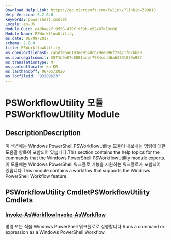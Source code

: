 ```yaml
---
Download Help Link: https://go.microsoft.com/fwlink/?linkid=390818
Help Version: 5.2.0.0
keywords: powershell,cmdlet
Locale: en-US
Module Guid: e40bae2f-9558-479f-939b-e52407a19c86
Module Name: PSWorkflowUtility
ms.date: 06/09/2017
schema: 2.0.0
title: PSWorkflowUtility
ms.openlocfilehash: cabdfe5a6193ee9540cb79ee096f22471f07bb80
ms.sourcegitcommit: 3571b9e87e8881adbf7984cda46a63891039a987
ms.translationtype: MT
ms.contentlocale: ko-KR
ms.lasthandoff: 06/05/2020
ms.locfileid: "93209623"
---
```

# <span data-ttu-id="d8756-103">PSWorkflowUtility 모듈</span><span class="sxs-lookup"><span data-stu-id="d8756-103">PSWorkflowUtility Module</span></span>

## <span data-ttu-id="d8756-104">Description</span><span class="sxs-lookup"><span data-stu-id="d8756-104">Description</span></span>

<span data-ttu-id="d8756-105">이 섹션에는 Windows PowerShell PSWorkflowUtility 모듈이 내보내는 명령에 대한 도움말 항목이 포함되어 있습니다.</span><span class="sxs-lookup"><span data-stu-id="d8756-105">This section contains the help topics for the commands that the Windows PowerShell PSWorkflowUtility module exports.</span></span> <span data-ttu-id="d8756-106">이 모듈에는 Windows PowerShell 워크플로 기능을 지원하는 워크플로가 포함되어 있습니다.</span><span class="sxs-lookup"><span data-stu-id="d8756-106">This module contains a workflow that supports the Windows PowerShell Workflow feature.</span></span>

## <span data-ttu-id="d8756-107">PSWorkflowUtility Cmdlet</span><span class="sxs-lookup"><span data-stu-id="d8756-107">PSWorkflowUtility Cmdlets</span></span>

### [<span data-ttu-id="d8756-108">Invoke-AsWorkflow</span><span class="sxs-lookup"><span data-stu-id="d8756-108">Invoke-AsWorkflow</span></span>](Invoke-AsWorkflow.md)
<span data-ttu-id="d8756-109">명령 또는 식을 Windows PowerShell 워크플로로 실행합니다.</span><span class="sxs-lookup"><span data-stu-id="d8756-109">Runs a command or expression as a Windows PowerShell Workflow.</span></span>
